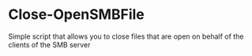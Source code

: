 # Close-OpenSMBFile
Simple script that allows you to close files that are open on behalf of the clients of the SMB server
